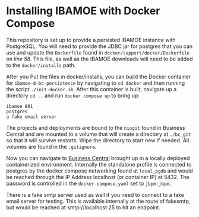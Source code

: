 # Installing IBAMOE with Docker Compose

This repository is set up to provide a persisted IBAMOE instance with PostgreSQL. You will need to provide the JDBC jar for postgres that you can use and update the `Dockerfile` found in `docker/support/docker/Dockerfile` on *line 58*. This file, as well as the IBAMOE downloads will need to be added to the `docker/installs` path.

After you Put the files in docker/installs, you can build the Docker container for `ibamoe-8-bc-persistence` by navigating to `cd docker` and then running the script `./init-docker.sh`. After this container is built, navigate up a directory `cd ..` and run `docker compose up` to bring up:

``` text
ibamoe 801
postgres
a fake email server
```

The projects and deployments are bound to the `niogit` found in Business Central and are mounted to a volume that will create a directory at `./bc_git` so that it will survive restarts. Wipe the directory to start new if needed. All volumes are found in the `.gitignore`.

Now you can navigate to [Business Central](http://localhost:8080/business-central) brought up in a locally deployed containerized environment. Internally the standalone profile is connected to postgres by the docker compose networking found at `local_pgdb` and would be reached through the IP Address localhost (or container IP) at 5432. The password is controlled in the `docker-compose.yaml` set to `jbpm:jbpm`.

There is a fake smtp server used as well if you need to connect to a fake email server for testing. This is available internally at the route of fakesmtp, but would be reached at smtp://localhost:25 to hit an endpoint.